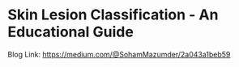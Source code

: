 # Skin Lesion Classification - An Educational Guide

Blog Link: https://medium.com/@SohamMazumder/2a043a1beb59
